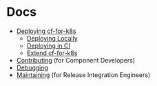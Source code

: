 # Docs

- [Deploying cf-for-k8s](deploy.md)
  - [Deploying Locally](deploy-local.md)
  - [Deploying in CI](deploy-in-ci.md)
  - [Extend cf-for-k8s](configuration/)
- [Contributing](contributing.md) (for Component Developers)
- [Debugging](debugging.md)
- [Maintaining](maintaining.md) (for Release Integration Engineers)
